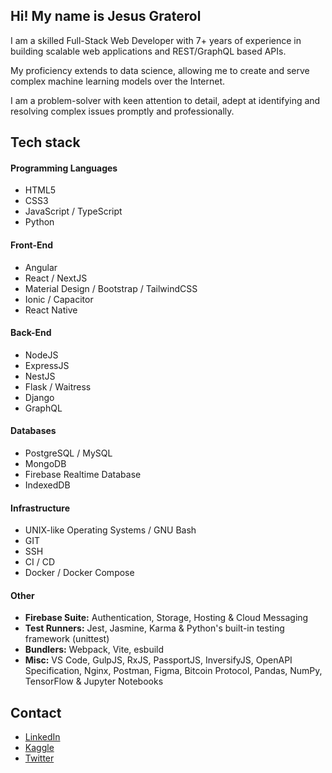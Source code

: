 ## Hi! My name is Jesus Graterol

I am a skilled Full-Stack Web Developer with 7+ years of experience in building scalable web applications and REST/GraphQL based APIs.

My proficiency extends to data science, allowing me to create and serve complex machine learning models over the Internet.

I am a problem-solver with keen attention to detail, adept at identifying and resolving complex issues promptly and professionally.


## Tech stack



#### Programming Languages

- HTML5
- CSS3
- JavaScript / TypeScript
- Python


#### Front-End

- Angular
- React / NextJS
- Material Design / Bootstrap / TailwindCSS
- Ionic / Capacitor
- React Native


#### Back-End

- NodeJS
- ExpressJS
- NestJS
- Flask / Waitress
- Django
- GraphQL


#### Databases

- PostgreSQL / MySQL
- MongoDB 
- Firebase Realtime Database
- IndexedDB

  
#### Infrastructure

- UNIX-like Operating Systems / GNU Bash
- GIT
- SSH
- CI / CD
- Docker / Docker Compose


#### Other

- **Firebase Suite:** Authentication, Storage, Hosting & Cloud Messaging
- **Test Runners:** Jest, Jasmine, Karma & Python's built-in testing framework (unittest)
- **Bundlers:** Webpack, Vite, esbuild
- **Misc:** VS Code, GulpJS, RxJS, PassportJS, InversifyJS, OpenAPI Specification, Nginx, Postman, Figma, Bitcoin Protocol, Pandas, NumPy, TensorFlow & Jupyter Notebooks


## Contact
- [LinkedIn](https://www.linkedin.com/in/jesus-graterol/)
- [Kaggle](https://www.kaggle.com/jesusgraterol)
- [Twitter](https://twitter.com/jesusgrat_dev)
